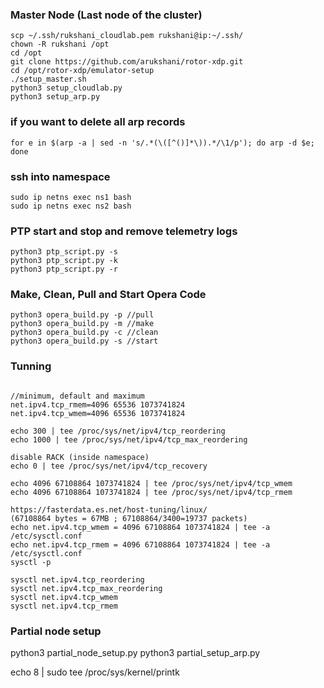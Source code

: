 ### Master Node (Last node of the cluster)

```
scp ~/.ssh/rukshani_cloudlab.pem rukshani@ip:~/.ssh/
chown -R rukshani /opt
cd /opt
git clone https://github.com/arukshani/rotor-xdp.git
cd /opt/rotor-xdp/emulator-setup
./setup_master.sh
python3 setup_cloudlab.py
python3 setup_arp.py
```

### if you want to delete all arp records
```
for e in $(arp -a | sed -n 's/.*(\([^()]*\)).*/\1/p'); do arp -d $e; done
```

### ssh into namespace
```
sudo ip netns exec ns1 bash
sudo ip netns exec ns2 bash
```

### PTP start and stop and remove telemetry logs
```
python3 ptp_script.py -s 
python3 ptp_script.py -k 
python3 ptp_script.py -r
```

### Make, Clean, Pull and Start Opera Code
```
python3 opera_build.py -p //pull
python3 opera_build.py -m //make
python3 opera_build.py -c //clean
python3 opera_build.py -s //start
```

### Tunning
```

//minimum, default and maximum
net.ipv4.tcp_rmem=4096 65536 1073741824 
net.ipv4.tcp_wmem=4096 65536 1073741824

echo 300 | tee /proc/sys/net/ipv4/tcp_reordering
echo 1000 | tee /proc/sys/net/ipv4/tcp_max_reordering

disable RACK (inside namespace)
echo 0 | tee /proc/sys/net/ipv4/tcp_recovery

echo 4096 67108864 1073741824 | tee /proc/sys/net/ipv4/tcp_wmem
echo 4096 67108864 1073741824 | tee /proc/sys/net/ipv4/tcp_rmem

https://fasterdata.es.net/host-tuning/linux/
(67108864 bytes = 67MB ; 67108864/3400=19737 packets)
echo net.ipv4.tcp_wmem = 4096 67108864 1073741824 | tee -a /etc/sysctl.conf
echo net.ipv4.tcp_rmem = 4096 67108864 1073741824 | tee -a /etc/sysctl.conf
sysctl -p

sysctl net.ipv4.tcp_reordering
sysctl net.ipv4.tcp_max_reordering
sysctl net.ipv4.tcp_wmem
sysctl net.ipv4.tcp_rmem
```

### Partial node setup
python3 partial_node_setup.py
python3 partial_setup_arp.py

echo 8 | sudo tee /proc/sys/kernel/printk


